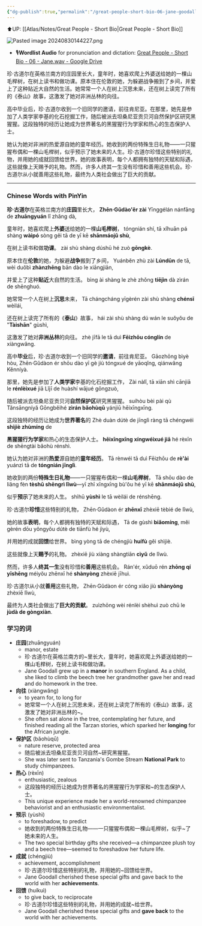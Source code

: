 ```yaml
---
{"dg-publish":true,"permalink":"/great-people-short-bio-06-jane-goodall/"}
---
```


⬆️UP: [[Atlas/Notes/Great People - Short Bio\|Great People - Short Bio]]

![Pasted image 20240830144227.png](/img/user/Pasted%20image%2020240830144227.png)

- 🎙️**Wordlist Audio** for pronunciation and dictation: [Great People - Short Bio - 06 - Jane.wav - Google Drive](https://drive.google.com/file/d/1O-PxEbKzlVFMx9gJ-RJX3J-MzfT1FS3-/view?usp=drive_link)


珍·古道尔在英格兰南方的庄园里长大，童年时，她喜欢爬上外婆送给她的一棵山毛榉树，在树上读书和做功课。原本住在伦敦的她，为躲避战争搬到了乡间，并爱上了这种贴近大自然的生活。她常常一个人在树上沉思未来，还在树上读完了所有的《泰山》故事，这激发了她对非洲丛林的向往。

高中毕业后，珍·古道尔收到一个旧同学的邀请，前往肯尼亚。在那里，她先是参加了人类学家李基的化石挖掘工作，随后被派去坦桑尼亚贡贝河自然保护区研究黑猩猩。这段独特的经历让她成为世界著名的黑猩猩行为学家和热心的生态保护人士。

她认为她对非洲的热爱源自她的童年经历。她收到的两份特殊生日礼物——一只猩猩布偶和一棵山毛榉树，似乎预示了她未来的人生。珍·古道尔珍惜这些特别的礼物，并用她的成就回馈给世界。她的故事表明，每个人都拥有独特的天赋和际遇，这些就像上天赐予的礼物。然而，许多人终其一生没有珍惜和善用这些机会。珍·古道尔从小就善用这些礼物，最终为人类社会做出了巨大的贡献。

---

### Chinese Words with PinYin

**珍·古道尔**在英格兰南方的**庄园**里长大，
**Zhēn·Gǔdào'ěr zài** Yīnggélán nánfāng de **zhuāngyuán** lǐ zhǎng dà, 

童年时，她喜欢爬上**外婆**送给她的一棵**山毛榉树**，
tóngnián shí, tā xǐhuān pá shàng **wàipó** sòng gěi tā de yī kē **shānmáojǔ shù**,

在树上读书和做**功课**。
zài shù shàng dúshū hé zuò **gōngkè**. 

原本住在**伦敦**的她，为躲避**战争**搬到了乡间，
Yuánběn zhù zài **Lúndūn** de tā, wèi duǒbì **zhànzhēng** bān dào le xiāngjiān, 

并爱上了这种**贴近**大自然的生活。
bìng ài shàng le zhè zhǒng **tiējìn** dà zìrán de shēnghuó. 

她常常一个人在树上**沉思**未来，
Tā chángcháng yīgèrén zài shù shàng **chénsī** wèilái, 

还在树上读完了所有的《**泰山**》故事，
hái zài shù shàng dú wán le suǒyǒu de "**Tàishān**" gùshì, 

这激发了她对**非洲丛林**的向往。
zhè jīfā le tā duì **Fēizhōu cónglín** de xiàngwǎng.


高中**毕业**后，珍·古道尔收到一个旧同学的**邀请**，前往肯尼亚。
Gāozhōng bìyè hòu, Zhēn·Gǔdàon ér shōu dào yī gè jiù tóngxué de yāoqǐng, qiánwǎng Kěnníyà. 
 
 那里，她先是参加了**人类学家**李基的化石挖掘工作，
Zài nàlǐ, tā xiān shì cānjiā le **rénlèixué** jiā Lǐjī de huàshí wājué gōngzuò, 

随后被派去坦桑尼亚贡贝河**自然保护区**研究黑猩猩。
suíhòu bèi pài qù Tǎnsāngníyǎ Gōngběihé **zìrán bǎohùqū** yánjiū hēixīngxīng. 

这段独特的经历让她成为**世界著名**的
Zhè duàn dútè de jīnglì ràng tā chéngwéi **shìjiè zhùmíng** de 

**黑猩猩行为学家**和热心的生态保护人士。
**hēixīngxīng xíngwéixué jiā** hé rèxīn de shēngtài bǎohù rénshì.

她认为她对非洲的**热爱**源自她的**童年经历**。
Tā rènwéi tā duì Fēizhōu de **rè'ài** yuánzì tā de **tóngnián jīnglì**. 

她收到的两份**特殊生日礼物**——一只猩猩布偶和一棵**山毛榉树**，
Tā shōu dào de liǎng fèn **tèshū shēngrì lǐwù**—yī zhī xīngxīng bù'ǒu hé yī kē **shānmáojǔ shù**, 

似乎**预示**了她未来的人生。
shìhū **yùshì** le tā wèilái de rénshēng. 

珍·古道尔**珍惜**这些特别的礼物，
Zhēn·Gǔdàon ér **zhēnxī** zhèxiē tèbié de lǐwù, 

她的故事**表明**，每个人都拥有独特的天赋和际遇，
Tā de gùshì **biǎomíng**, měi gèrén dōu yǒngyǒu dútè de tiānfù hé jìyù, 

并用她的成就**回馈**给世界。
bìng yòng tā de chéngjiù **huífù** gěi shìjiè. 

这些就像上天**赐予**的礼物。
zhèxiē jiù xiàng shàngtiān **cìyǔ** de lǐwù. 

然而，许多人**终其一生**没有珍惜和**善用**这些机会。
Rán'ér, xǔduō rén **zhōng qí yīshēng** méiyǒu zhēnxī hé **shànyòng** zhèxiē jīhuì. 

珍·古道尔从小就**善用**这些礼物，
Zhēn·Gǔdàon ér cóng xiǎo jiù **shànyòng** zhèxiē lǐwù, 

最终为人类社会做出了**巨大的贡献**。
zuìzhōng wèi rénlèi shèhuì zuò chū le **jùdà de gòngxiàn**.



### 学习的词
- **庄园**(zhuāngyuán)
    - manor, estate
    - 珍·古道尔在英格兰南方的~里长大，童年时，她喜欢爬上外婆送给她的一棵山毛榉树，在树上读书和做功课。
    - Jane Goodall grew up in a **manor** in southern England. As a child, she liked to climb the beech tree her grandmother gave her and read and do homework in the tree.
- **向往** (xiàngwǎng)
    - to yearn for, to long for
    - 她常常一个人在树上沉思未来，还在树上读完了所有的《泰山》故事，这激发了她对非洲丛林的~。
    - She often sat alone in the tree, contemplating her future, and finished reading all the Tarzan stories, which sparked her **longing** for the African jungle.
- **保护区**  (bǎohùqū)
    - nature reserve, protected area
    - 随后被派去坦桑尼亚贡贝河自然~研究黑猩猩。
    - She was later sent to Tanzania's Gombe Stream **National Park** to study chimpanzees.
- **热心** (rèxīn)
    - enthusiastic, zealous
    - 这段独特的经历让她成为世界著名的黑猩猩行为学家和~的生态保护人士。
    - This unique experience made her a world-renowned chimpanzee behaviorist and an enthusiastic environmentalist.
- **预示** (yùshì)
    - to foreshadow, to predict
    - 她收到的两份特殊生日礼物——一只猩猩布偶和一棵山毛榉树，似乎~了她未来的人生。
    - The two special birthday gifts she received—a chimpanzee plush toy and a beech tree—seemed to foreshadow her future life.
- **成就** (chéngjiù)
    - achievement, accomplishment
    - 珍·古道尔珍惜这些特别的礼物，并用她的~回馈给世界。
    - Jane Goodall cherished these special gifts and gave back to the world with her **achievements**.
- **回馈** (huíkuì)
    - to give back, to reciprocate
    - 珍·古道尔珍惜这些特别的礼物，并用她的成就~给世界。
    - Jane Goodall cherished these special gifts and **gave back** to the world with her achievements.

